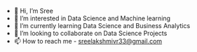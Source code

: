 - 👋 Hi, I’m  Sree
- 👀 I’m interested in Data Science and Machine learning
- 🌱 I’m currently learning Data Science and Business Analytics
- 💞️ I’m looking to collaborate on Data Science Projects
- 📫 How to reach me - sreelakshmivr33@gmail.com

<!---
Sreelakshmivr33/Sreelakshmivr33 is a ✨ special ✨ repository because its `README.md` (this file) appears on your GitHub profile.
You can click the Preview link to take a look at your changes.
--->
